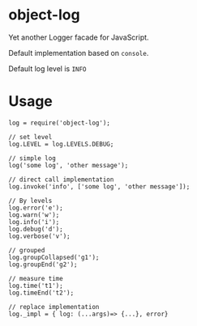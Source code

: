 # object-log

Yet another Logger facade for JavaScript.

Default implementation based on `console`.
 
Default log level is `INFO`
 
# Usage

    log = require('object-log');
    
    // set level
    log.LEVEL = log.LEVELS.DEBUG;
    
    // simple log
    log('some log', 'other message');
    
    // direct call implementation 
    log.invoke('info', ['some log', 'other message']);
   
    // By levels
    log.error('e');
    log.warn('w');
    log.info('i');
    log.debug('d');
    log.verbose('v');

    // grouped
    log.groupCollapsed('g1');
    log.groupEnd('g2');

    // measure time
    log.time('t1');
    log.timeEnd('t2');

    // replace implementation    
    log._impl = { log: (...args)=> {...}, error}

